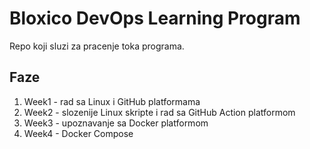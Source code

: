 # Bloxico DevOps Learning Program

Repo koji sluzi za pracenje toka programa.

## Faze

1. Week1 - rad sa Linux i GitHub platformama
2. Week2 - slozenije Linux skripte i rad sa GitHub Action platformom
3. Week3 - upoznavanje sa Docker platformom
4. Week4 - Docker Compose

